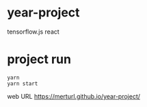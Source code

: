# year-project
tensorflow.js
react
# project run
```
yarn 
yarn start
```

web URL
https://merturl.github.io/year-project/
